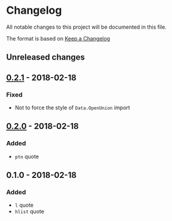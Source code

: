 # Changelog
All notable changes to this project will be documented in this file.

The format is based on [Keep a Changelog](http://keepachangelog.com/en/1.0.0/)

## Unreleased changes


## [0.2.1] - 2018-02-18
### Fixed
- Not to force the style of `Data.OpenUnion` import


## [0.2.0] - 2018-02-18
### Added
- `ptn` quote

## 0.1.0 - 2018-02-18
### Added
- `l` quote
- `hlist` quote

[0.2.1]: https://github.com/nwtgck/open-union-sugar-haskell/compare/v0.2.0...v0.2.1
[0.2.0]: https://github.com/nwtgck/open-union-sugar-haskell/compare/v0.1.0...v0.2.0
